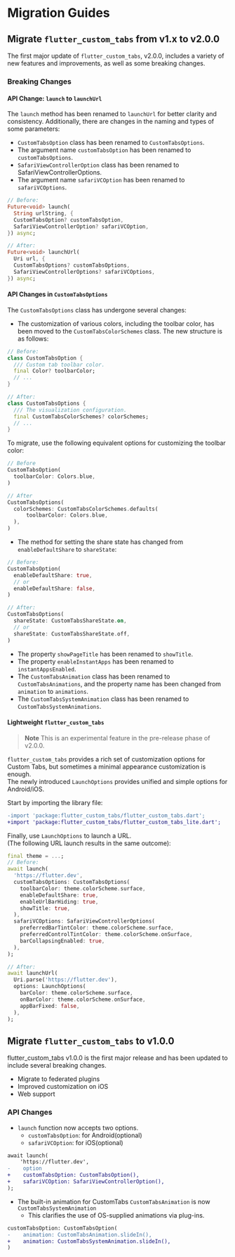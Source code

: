 # Migration Guides

## Migrate `flutter_custom_tabs` from v1.x to v2.0.0
The first major update of `flutter_custom_tabs`, v2.0.0, includes a variety of new features and improvements, as well as some breaking changes.

### Breaking Changes

#### API Change: `launch` to `launchUrl`
The `launch` method has been renamed to `launchUrl` for better clarity and consistency. Additionally, there are changes in the naming and types of some parameters:
- `CustomTabsOption` class has been renamed to `CustomTabsOptions`.
- The argument name `customTabsOption` has been renamed to `customTabsOptions`.
- `SafariViewControllerOption` class has been renamed to SafariViewControllerOptions.
- The argument name `safariVCOption` has been renamed to `safariVCOptions`.

```dart
// Before:
Future<void> launch(
  String urlString, {
  CustomTabsOption? customTabsOption,
  SafariViewControllerOption? safariVCOption,
}) async;

// After:
Future<void> launchUrl(
  Uri url, {
  CustomTabsOptions? customTabsOptions,
  SafariViewControllerOptions? safariVCOptions,
}) async;
```

#### API Changes in `CustomTabsOptions`

The `CustomTabsOptions` class has undergone several changes:
- The customization of various colors, including the toolbar color, has been moved to the `CustomTabsColorSchemes` class. The new structure is as follows:

```dart
// Before:
class CustomTabsOption {
  /// Custom tab toolbar color.
  final Color? toolbarColor;
  // ...  
}

// After:
class CustomTabsOptions {
  /// The visualization configuration.
  final CustomTabsColorSchemes? colorSchemes;
  // ...
}
```

To migrate, use the following equivalent options for customizing the toolbar color:
```dart
// Before
CustomTabsOption(
  toolbarColor: Colors.blue,
)

// After
CustomTabsOptions(
  colorSchemes: CustomTabsColorSchemes.defaults(
      toolbarColor: Colors.blue,
  ),
)
```

- The method for setting the share state has changed from `enableDefaultShare` to `shareState`:


```dart
// Before:
CustomTabsOption(
  enableDefaultShare: true,
  // or
  enableDefaultShare: false,
)

// After:
CustomTabsOptions(
  shareState: CustomTabsShareState.on,
  // or
  shareState: CustomTabsShareState.off,
)
```

- The property `showPageTitle` has been renamed to `showTitle`.
- The property `enableInstantApps` has been renamed to `instantAppsEnabled`.
- The `CustomTabsAnimation` class has been renamed to `CustomTabsAnimations`, and the property name has been changed from `animation` to `animations`.
- The `CustomTabsSystemAnimation` class has been renamed to `CustomTabsSystemAnimations`.

#### Lightweight `flutter_custom_tabs`

> **Note**
> This is an experimental feature in the pre-release phase of v2.0.0.

`flutter_custom_tabs` provides a rich set of customization options for Custom Tabs, but sometimes a minimal appearance customization is enough.  
The newly introduced `LaunchOptions` provides unified and simple options for Android/iOS.

Start by importing the library file:
```diff
-import 'package:flutter_custom_tabs/flutter_custom_tabs.dart';
+import 'package:flutter_custom_tabs/flutter_custom_tabs_lite.dart';
```

Finally, use `LaunchOptions` to launch a URL.  
(The following URL launch results in the same outcome):

```dart
final theme = ...;
// Before:
await launch(
  'https://flutter.dev',
  customTabsOptions: CustomTabsOptions(
    toolbarColor: theme.colorScheme.surface,
    enableDefaultShare: true,
    enableUrlBarHiding: true,
    showTitle: true,
  ),                    
  safariVCOptions: SafariViewControllerOptions(
    preferredBarTintColor: theme.colorScheme.surface,
    preferredControlTintColor: theme.colorScheme.onSurface,
    barCollapsingEnabled: true,
  ),
);

// After:
await launchUrl(
  Uri.parse('https://flutter.dev'),
  options: LaunchOptions(
    barColor: theme.colorScheme.surface,
    onBarColor: theme.colorScheme.onSurface,
    appBarFixed: false,
  ),
);
```

## Migrate `flutter_custom_tabs` to v1.0.0

flutter_custom_tabs v1.0.0 is the first major release and has been updated to include several breaking changes.
- Migrate to federated plugins
- Improved customization on iOS
- Web support

### API Changes
* `launch` function now accepts two options.
  - `customTabsOption`: for Android(optional)
  - `safariVCOption`: for iOS(optional)

```diff
await launch(
    'https://flutter.dev',
-    option
+    customTabsOption: CustomTabsOption(),
+    safariVCOption: SafariViewControllerOption(),
);
```  

* The built-in animation for CustomTabs `CustomTabsAnimation` is now `CustomTabsSystemAnimation`
  - This clarifies the use of OS-supplied animations via plug-ins.

```diff
customTabsOption: CustomTabsOption(
-    animation: CustomTabsAnimation.slideIn(),
+    animation: CustomTabsSystemAnimation.slideIn(),
)
```
